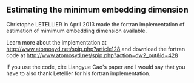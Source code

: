 Estimating the minimum embedding dimension
---

Christophe LETELLIER in April 2013 made the fortran implementation
of estimation of mimimum embedding dimension available.

Learn more about the implementation at http://www.atomosyd.net/spip.php?article128 
and download the fortran code at http://www.atomosyd.net/spip.php?action=dw2_out&id=428

If you use the code, cite Liangyue Cao's paper and I would say that you have
to also thank Letellier for his fortran implementation. 


